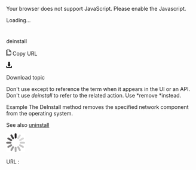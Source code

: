 Your browser does not support JavaScript. Please enable the Javascript.

Loading...

# 

deinstall

![Copy URL](delete_files/Copy.png)
Copy URL

![Download](delete_files/Download.png)

Download topic

Don't use except to reference the term when it appears in the UI or an API. Don't use *deinstall* to refer to the related action. Use *remove *instead. 

Example
The DeInstall method removes the specified network component from the operating system.

See also [](https://worldready.cloudapp.net/Styleguide/Read?id=2700&topicid=33611)[uninstall](https://worldready.cloudapp.net/Styleguide/Read?id=2700&topicid=33611)

![In progress](delete_files/activity-large.gif)

URL :
